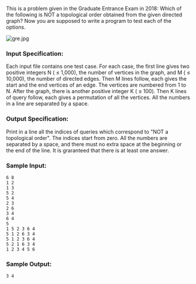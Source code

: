 <!-- Title
Topological Order (25)
-->
This is a problem given in the Graduate Entrance Exam in 2018: Which of the
following is NOT a topological order obtained from the given directed graph?
Now you are supposed to write a program to test each of the options.

![gre.jpg](https://images.ptausercontent.com/5d35ed2a-4d19-4f13-bf3f-35ed59cebf05.jpg)

### Input Specification:

Each input file contains one test case. For each case, the first line gives
two positive integers N ( $\le$ 1,000), the number of vertices in the graph,
and M ( $\le$ 10,000), the number of directed edges. Then M lines follow, each
gives the start and the end vertices of an edge. The vertices are numbered
from 1 to N. After the graph, there is another positive integer K ( $\le$
100). Then K lines of query follow, each gives a permutation of all the
vertices. All the numbers in a line are separated by a space.

### Output Specification:

Print in a line all the indices of queries which correspond to "NOT a
topological order". The indices start from zero. All the numbers are separated
by a space, and there must no extra space at the beginning or the end of the
line. It is graranteed that there is at least one answer.

### Sample Input:

    
    
    6 8
    1 2
    1 3
    5 2
    5 4
    2 3
    2 6
    3 4
    6 4
    5
    1 5 2 3 6 4
    5 1 2 6 3 4
    5 1 2 3 6 4
    5 2 1 6 3 4
    1 2 3 4 5 6
    

### Sample Output:

    
    
    3 4
    

